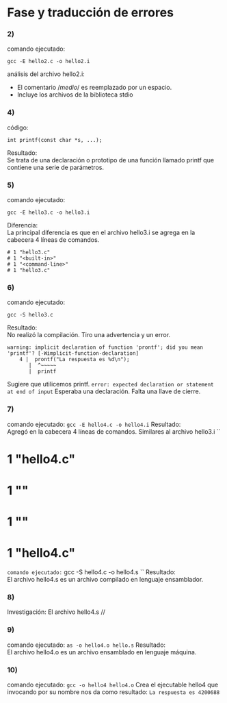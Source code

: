 # Fase y traducción de errores

### 2)
comando ejecutado:
```
gcc -E hello2.c -o hello2.i
```
análisis del archivo hello2.i:
* El comentario /*medio*/ es reemplazado por un espacio.
* Incluye los archivos de la biblioteca stdio

### 4)
código:
```
int printf(const char *s, ...); 
```
Resultado:  
Se trata de una declaración o prototipo de una función llamado printf que contiene una serie de parámetros.

### 5)
comando ejecutado:
```
gcc -E hello3.c -o hello3.i
```
Diferencia:   
La principal diferencia es que en el archivo hello3.i se agrega en la cabecera 4 líneas de comandos.
```
# 1 "hello3.c"
# 1 "<built-in>"
# 1 "<command-line>"
# 1 "hello3.c"
```

### 6)
comando ejecutado:
```
gcc -S hello3.c
```
Resultado:    
No realizó la compilación. Tiro una advertencia y un error.
````
warning: implicit declaration of function 'prontf'; did you mean 'printf'? [-Wimplicit-function-declaration]
    4 |  prontf("La respuesta es %d\n");
       |  ^~~~~~
       |  printf
````
Sugiere que utilicemos printf.
``
error: expected declaration or statement at end of input
``
Esperaba una declaración. Falta una llave de cierre.

### 7) 
comando ejecutado: 
``
gcc -E hello4.c -o hello4.i
``
Resultado:    
Agregó en la cabecera 4 líneas de comandos. Similares al archivo hello3.i
``	
# 1 "hello4.c"
# 1 "<built-in>"
# 1 "<command-line>"
# 1 "hello4.c"
``
comando ejecutado:
``
gcc -S hello4.c -o hello4.s
``
Resultado:    
El archivo hello4.s es un archivo compilado en lenguaje ensamblador.

### 8)
Investigación: El archivo hello4.s 
//

### 9)
comando ejecutado:
``
as -o hello4.o hello.s
``
Resultado:    
El archivo hello4.o es un archivo ensamblado en lenguaje máquina.

### 10)
comando ejecutado:
``
gcc -o hello4 hello4.o
``
Crea el ejecutable hello4 que invocando por su nombre nos da como resultado: ``La respuesta es 4200688``


